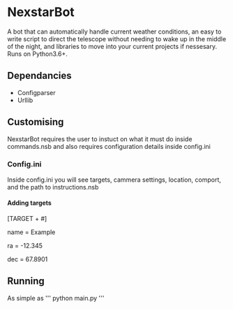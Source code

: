 # NexstarBot
A bot that can automatically handle current weather conditions, an easy to write script to direct the telescope without needing to wake up in the middle of the night, and libraries to move into your current projects if nessesary.
Runs on Python3.6+.
## Dependancies
* Configparser
* Urllib

## Customising
NexstarBot requires the user to instuct on what it must do inside commands.nsb and also requires configuration details inside config.ini
### Config.ini
Inside config.ini you will see targets, cammera settings, location, comport, and the path to instructions.nsb

#### Adding targets

[TARGET + #] 

name = Example

ra = -12.345

dec = 67.8901


## Running
As simple as
'''
python main.py
'''

